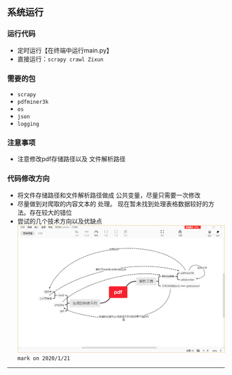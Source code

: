## 系统运行
### 运行代码
+ 定时运行【在终端中运行main.py】
+ 直接运行：``scrapy crawl Zixun``
### 需要的包
+ `scrapy`
+ `pdfminer3k`
+ `os`
+ `json`
+ `logging` 
### 注意事项
+ 注意修改pdf存储路径以及 文件解析路径
### 代码修改方向
+ 将文件存储路径和文件解析路径做成 公共变量，尽量只需要一次修改
+ 尽量做到对爬取的内容文本的 处理。 现在暂未找到处理表格数据较好的方法。存在较大的错位
+ 尝试的几个技术方向以及优缺点
![](2020-01-21-11-23-43.png)
``mark on 2020/1/21 ``
---------------------------------
